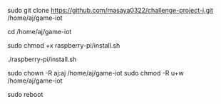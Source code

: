 sudo git clone https://github.com/masaya0322/challenge-project-j.git /home/aj/game-iot

cd /home/aj/game-iot

sudo chmod +x raspberry-pi/install.sh

./raspberry-pi/install.sh

sudo chown -R aj:aj /home/aj/game-iot
sudo chmod -R u+w /home/aj/game-iot

sudo reboot